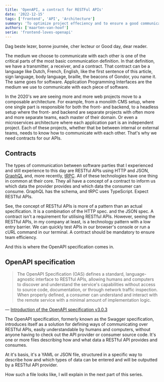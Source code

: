 ```yaml
---
title: 'OpenAPI, a contract for RESTFul APIs'
date: '2022-12-15'
tags: ['frontend', 'API', 'Architecture']
summary: 'To optimize project effeciency and to ensure a good communication between teams, we need contracts for our APIs. In this article, I will explain what the OpenAPI specification is and how it can help us to create contracts for our RESTful APIs.'
authors: ['maarten-van-hoof']
serie: 'frontend-loves-openapi'
---
```


Dag beste lezer, bonne journée, cher lecteur or Good day, dear reader.

The medium we choose to communicate with each other is one of the critical parts of the most basic communication definition. In that definition, we have a transmitter, a receiver, and a contract. That contract can be a language like Dutch, French, English, like the first sentence of this article, sign language, body language, braille, the beacons of Gondor, you name it. The same goes for software. Application Programming Interfaces are the medium we use to communicate with each piece of software.

In the 2020's we are seeing more and more web projects move to a composable architecture. For example, from a monolith CMS setup, where one single part is responsible for both the front- and backend, to a headless setup where the front- and backend are separate projects with often more and more separate teams, each master of their domain. Or even a microservices architecture where each application part is an independent project. Each of these projects, whether that be between internal or external teams, needs to know how to communicate with each other. That's why we need contracts for our APIs.

## Contracts

The types of communication between software parties that I experienced and still experience to this day are RESTful APIs using HTTP and JSON, [GraphQL](https://graphql.org/) and, more recently, [tRPC](https://trpc.io/). All of these technologies have one thing in common at their core. They all have a concept of a contract to inform us which data the provider provides and which data the consumer can consume. GraphQL has the schema, and tRPC uses TypeScript. Expect RESTful APIs.

See, the concept of RESTful APIs is more of a pattern than an actual specification. It is a combination of the HTTP spec. and the JSON spec. A contract isn't a requirement for utilising RESTful APIs. However, seeing the RESTful APIs, in my company at least, is a technology pattern with a low entry barrier. We can quickly test APIs in our browser's console or run a cURL command in our terminal. A contract should be mandatory to ensure team efficiency.

And this is where the OpenAPI specification comes in.

## OpenAPI specification

> The OpenAPI Specification (OAS) defines a standard, language-agnostic interface to RESTful APIs, allowing humans and computers to discover and understand the service's capabilities without access to source code, documentation, or through network traffic inspection. When properly defined, a consumer can understand and interact with the remote service with a minimal amount of implementation logic.

— [Introduction of the OpenAPI specification v3.0.3](https://github.com/OAI/OpenAPI-Specification/blob/main/versions/3.0.3.md#introduction)

The OpenAPI specification, formerly known as the Swagger specification, introduces itself as a solution for defining ways of communicating over RESTful APIs, easily understandable by humans and computers, without anyone having to check out the API provider or consumer source code. It's one or more files describing how and what data a RESTful API provides and consumes.

At it's basis, it's a YAML or JSON file, structured in a specific way to describe how and which types of data can be entered and will be outputted by a RESTful API provider.

How such a file looks like, I will explain in the next part of this series.

